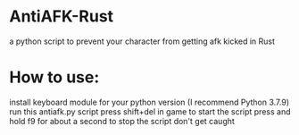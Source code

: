 # AntiAFK-Rust
a python script to prevent your character from getting afk kicked in Rust

# How to use:
 install keyboard module for your python version (I recommend Python 3.7.9)
 run this antiafk.py script
 press shift+del in game to start the script
 press and hold f9 for about a second to stop the script
 don't get caught
